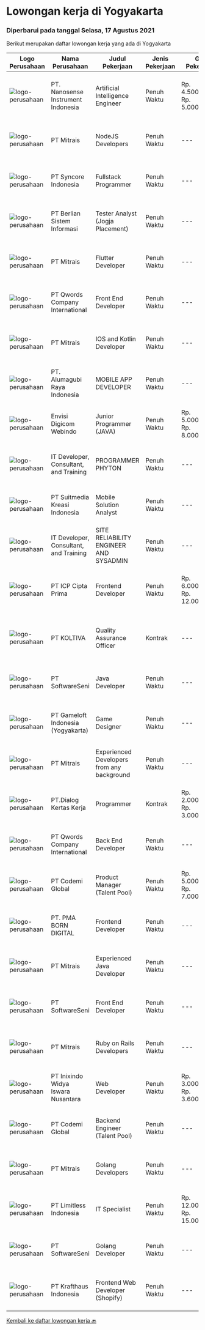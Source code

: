 
  # Lowongan kerja di Yogyakarta

  ### Diperbarui pada tanggal Selasa, 17 Agustus 2021

  Berikut merupakan daftar lowongan kerja yang ada di Yogyakarta

  |Logo Perusahaan | Nama Perusahaan | Judul Pekerjaan | Jenis Pekerjaan | Gaji Pekerjaan | Lokasi | Deskripsi | Tanggal diunggah | Pranala |
  | -------------- | --------------- | --------------- | --------- | --------- | -------------- | ------- | ----------- | ----------- |
  |![logo-perusahaan](https://image-service-cdn.seek.com.au/67567343348f4097c33cbda8e068a1010495e2e5/ee4dce1061f3f616224767ad58cb2fc751b8d2dc)|PT. Nanosense Instrument Indonesia|Artificial Intelligence Engineer|Penuh Waktu|Rp. 4.500.000-Rp. 5.000.000|Sleman|Your Role :• Solving complex problems using data-driven approach• Building predictive models and machine learning algorithms• Verifying and deploying...|Senin, 16 Agustus 2021|https://www.jobstreet.co.id/id/job/artificial-intelligence-engineer-3601743?token=0~667fbc39-878b-451c-a15d-441eb33a6de9&sectionRank=1&jobId=jobstreet-id-job-3601743|
|![logo-perusahaan](https://image-service-cdn.seek.com.au/969b0c47f133a1e0155056a5d964c63953dd6304/ee4dce1061f3f616224767ad58cb2fc751b8d2dc)|PT Mitrais|NodeJS Developers|Penuh Waktu|---|Bali|Build your Career with Mitrais! We're urgently looking for experienced NodeJS Developers to be part of our team for an immediate start.Our client is a...|Senin, 16 Agustus 2021|https://www.jobstreet.co.id/id/job/nodejs-developers-3601182?token=0~667fbc39-878b-451c-a15d-441eb33a6de9&sectionRank=2&jobId=jobstreet-id-job-3601182|
|![logo-perusahaan](https://image-service-cdn.seek.com.au/f66e19308d244eca3cf6778cd9ef51c4c4c6d355/ee4dce1061f3f616224767ad58cb2fc751b8d2dc)|PT Syncore Indonesia|Fullstack Programmer|Penuh Waktu|---|Yogyakarta|Kualifikasi: Pendidikan min. S1 jurusan Teknik Informasi atau linier Pernah terlibat dalam pengembangan aplikasi keuangan menguasai bahasa pemrograman...|Senin, 16 Agustus 2021|https://www.jobstreet.co.id/id/job/fullstack-programmer-3601385?token=0~667fbc39-878b-451c-a15d-441eb33a6de9&sectionRank=3&jobId=jobstreet-id-job-3601385|
|![logo-perusahaan](https://image-service-cdn.seek.com.au/ccc0df9110fd5f01c647c290b339361a3aae7efb/ee4dce1061f3f616224767ad58cb2fc751b8d2dc)|PT Berlian Sistem Informasi|Tester Analyst (Jogja Placement)|Penuh Waktu|---|Yogyakarta|Minimum Requirements : Bachelor of Computer Science / Information System or equivalent professional experience in software development and testing At...|Senin, 16 Agustus 2021|https://www.jobstreet.co.id/id/job/tester-analyst-jogja-placement-3590211?token=0~667fbc39-878b-451c-a15d-441eb33a6de9&sectionRank=4&jobId=jobstreet-id-job-3590211|
|![logo-perusahaan](https://image-service-cdn.seek.com.au/969b0c47f133a1e0155056a5d964c63953dd6304/ee4dce1061f3f616224767ad58cb2fc751b8d2dc)|PT Mitrais|Flutter Developer|Penuh Waktu|---|Bali|Build your Career with Mitrais !  We're looking for experienced Flutter Developer to be part of our team. What will you be doing?  Liase with...|Senin, 16 Agustus 2021|https://www.jobstreet.co.id/id/job/flutter-developer-3601166?token=0~667fbc39-878b-451c-a15d-441eb33a6de9&sectionRank=5&jobId=jobstreet-id-job-3601166|
|![logo-perusahaan](https://image-service-cdn.seek.com.au/aea0d289c424aa6d3a94988c859ad854e0b0d758/ee4dce1061f3f616224767ad58cb2fc751b8d2dc)|PT Qwords Company International|Front End Developer|Penuh Waktu|---|Sleman|Job Description Participate in the entire application life cycle, focusing on coding and debugging Write clean code to develop responsive web design...|Minggu, 15 Agustus 2021|https://www.jobstreet.co.id/id/job/front-end-developer-3594982?token=0~667fbc39-878b-451c-a15d-441eb33a6de9&sectionRank=6&jobId=jobstreet-id-job-3594982|
|![logo-perusahaan](https://image-service-cdn.seek.com.au/969b0c47f133a1e0155056a5d964c63953dd6304/ee4dce1061f3f616224767ad58cb2fc751b8d2dc)|PT Mitrais|IOS and Kotlin Developer|Penuh Waktu|---|Bali|Build your Career with Mitrais !  We're looking for experienced iOS and Kotlin Developer to be part of our team. What will you be doing?  Liase with...|Senin, 16 Agustus 2021|https://www.jobstreet.co.id/id/job/ios-and-kotlin-developer-3601171?token=0~667fbc39-878b-451c-a15d-441eb33a6de9&sectionRank=7&jobId=jobstreet-id-job-3601171|
|![logo-perusahaan](https://image-service-cdn.seek.com.au/9328c57511f92a9f992df30ec9addcc1f6a62e42/ee4dce1061f3f616224767ad58cb2fc751b8d2dc)|PT. Alumagubi Raya Indonesia|MOBILE APP DEVELOPER|Penuh Waktu|---|Jakarta Raya|Candidate must possess at least Bachelor's Degree in Engineering (Computer/Telecommunication) or equivalent. At least 2 Year(s) of working experience...|Senin, 16 Agustus 2021|https://www.jobstreet.co.id/id/job/mobile-app-developer-3601373?token=0~667fbc39-878b-451c-a15d-441eb33a6de9&sectionRank=8&jobId=jobstreet-id-job-3601373|
|![logo-perusahaan](https://image-service-cdn.seek.com.au/0c7a46ab4ff060997a35d4660818dd092ee12591/ee4dce1061f3f616224767ad58cb2fc751b8d2dc)|Envisi Digicom Webindo|Junior Programmer (JAVA)|Penuh Waktu|Rp. 5.000.000-Rp. 8.000.000|Jakarta Raya|Syarat &amp; Deskripsi Pekerjaan Memiliki pengalaman minimal : 2 tahun bekerja sebagai programmer Menguasai Java EE, JSP, Servlets, XML, SQL, Spring...|Minggu, 15 Agustus 2021|https://www.jobstreet.co.id/id/job/junior-programmer-java-3601035?token=0~667fbc39-878b-451c-a15d-441eb33a6de9&sectionRank=9&jobId=jobstreet-id-job-3601035|
|![logo-perusahaan](https://image-service-cdn.seek.com.au/fa3efeecb6c0b46d958fcdf219f88ea1b5e02f67/ee4dce1061f3f616224767ad58cb2fc751b8d2dc)|IT Developer, Consultant, and Training|PROGRAMMER PHYTON|Penuh Waktu|---|Yogyakarta|Tugas dan tanggung jawab: Menggunakan REST API di python dari aplikasi Mengkomunikasikan progress pengerjaan tugas dengan efektif Maintain...|Sabtu, 14 Agustus 2021|https://www.jobstreet.co.id/id/job/programmer-phyton-3600962?token=0~667fbc39-878b-451c-a15d-441eb33a6de9&sectionRank=10&jobId=jobstreet-id-job-3600962|
|![logo-perusahaan](https://image-service-cdn.seek.com.au/d1d6d9e7af7147dee7b7111b97e67641fcf252e0/ee4dce1061f3f616224767ad58cb2fc751b8d2dc)|PT Suitmedia Kreasi Indonesia|Mobile Solution Analyst|Penuh Waktu|---|Jakarta Raya|Role: You will analyze, design, and deliver high-quality mobile applications. Responsibilities: Conduct research to understand what clients need and...|Jumat, 13 Agustus 2021|https://www.jobstreet.co.id/id/job/mobile-solution-analyst-3593010?token=0~667fbc39-878b-451c-a15d-441eb33a6de9&sectionRank=11&jobId=jobstreet-id-job-3593010|
|![logo-perusahaan](https://image-service-cdn.seek.com.au/fa3efeecb6c0b46d958fcdf219f88ea1b5e02f67/ee4dce1061f3f616224767ad58cb2fc751b8d2dc)|IT Developer, Consultant, and Training|SITE RELIABILITY ENGINEER AND SYSADMIN|Penuh Waktu|---|Yogyakarta|What You Will Do Fabricate tools to reduce occurrences of errors and improve customer experience Build script to automate operational and deployment...|Senin, 16 Agustus 2021|https://www.jobstreet.co.id/id/job/site-reliability-engineer-and-sysadmin-3601150?token=0~667fbc39-878b-451c-a15d-441eb33a6de9&sectionRank=12&jobId=jobstreet-id-job-3601150|
|![logo-perusahaan](https://image-service-cdn.seek.com.au/93e6dad843d24e4594bfcaa869dd5928ad23e0e4/ee4dce1061f3f616224767ad58cb2fc751b8d2dc)|PT ICP Cipta Prima|Frontend Developer|Penuh Waktu|Rp. 6.000.000-Rp. 12.000.000|Yogyakarta|Persyaratan- Mampu menghasilkan kode berkualitas tinggi &amp; terukur- Pemahaman yang baik tentang UI responsif- Pemahaman yang baik tentang aliran...|Minggu, 15 Agustus 2021|https://www.jobstreet.co.id/id/job/frontend-developer-3595511?token=0~667fbc39-878b-451c-a15d-441eb33a6de9&sectionRank=13&jobId=jobstreet-id-job-3595511|
|![logo-perusahaan](https://image-service-cdn.seek.com.au/c722a803b1d921d6d97b57b4df8a14b7a3bb09c5/ee4dce1061f3f616224767ad58cb2fc751b8d2dc)|PT KOLTIVA|Quality Assurance Officer|Kontrak|---|Yogyakarta|Melakukan pengujian dan dokumentasi aplikasi serta memberi pelatihan kepada pengguna aplikasi. Berhubungan dengan tim internal (misalnya pengembang...|Kamis, 12 Agustus 2021|https://www.jobstreet.co.id/id/job/quality-assurance-officer-3592270?token=0~667fbc39-878b-451c-a15d-441eb33a6de9&sectionRank=14&jobId=jobstreet-id-job-3592270|
|![logo-perusahaan](https://image-service-cdn.seek.com.au/c05a3e3e627c08dd9cbb310c1a48f4a5a42787b6/ee4dce1061f3f616224767ad58cb2fc751b8d2dc)|PT SoftwareSeni|Java Developer|Penuh Waktu|---|Yogyakarta|SoftwareSeni is a Software Development Company based in Yogyakarta &amp; Sydney, Australia. We have been designing and developing phone apps,...|Senin, 16 Agustus 2021|https://www.jobstreet.co.id/id/job/java-developer-3601098?token=0~667fbc39-878b-451c-a15d-441eb33a6de9&sectionRank=15&jobId=jobstreet-id-job-3601098|
|![logo-perusahaan](https://image-service-cdn.seek.com.au/e71d517696b76186b066fae7807098ca294c66fd/ee4dce1061f3f616224767ad58cb2fc751b8d2dc)|PT Gameloft Indonesia (Yogyakarta)|Game Designer|Penuh Waktu|---|Yogyakarta|Job DescriptionFrom the beginning of your journey with us you will: Conceptualize and design new features for world class mobile games Work on action...|Jumat, 13 Agustus 2021|https://www.jobstreet.co.id/id/job/game-designer-3593233?token=0~667fbc39-878b-451c-a15d-441eb33a6de9&sectionRank=16&jobId=jobstreet-id-job-3593233|
|![logo-perusahaan](https://image-service-cdn.seek.com.au/969b0c47f133a1e0155056a5d964c63953dd6304/ee4dce1061f3f616224767ad58cb2fc751b8d2dc)|PT Mitrais|Experienced Developers from any background|Penuh Waktu|---|Bali|Build your Career with Mitrais !  We're looking for experienced Software Engineers from any background to be part of our team.  What will you...|Senin, 16 Agustus 2021|https://www.jobstreet.co.id/id/job/experienced-developers-from-any-background-3601164?token=0~667fbc39-878b-451c-a15d-441eb33a6de9&sectionRank=17&jobId=jobstreet-id-job-3601164|
|![logo-perusahaan](https://image-service-cdn.seek.com.au/ff483d2b6f19b91184401d751dabe60fa1c98adb/ee4dce1061f3f616224767ad58cb2fc751b8d2dc)|PT.Dialog Kertas Kerja|Programmer|Kontrak|Rp. 2.000.000-Rp. 3.000.000|Yogyakarta|Back End Programmer :Deskripsi Pekerjaan : Membuat spesifikasi teknis dari suatu program (software), aplikasi atau sistem; Melakukan perancangan dan...|Kamis, 12 Agustus 2021|https://www.jobstreet.co.id/id/job/programmer-3587369?token=0~667fbc39-878b-451c-a15d-441eb33a6de9&sectionRank=18&jobId=jobstreet-id-job-3587369|
|![logo-perusahaan](https://image-service-cdn.seek.com.au/aea0d289c424aa6d3a94988c859ad854e0b0d758/ee4dce1061f3f616224767ad58cb2fc751b8d2dc)|PT Qwords Company International|Back End Developer|Penuh Waktu|---|Sleman|Qwords is an IT company with more than 15 years of experience in providing hosting management, cloud &amp; data center solutions, and domain name...|Minggu, 15 Agustus 2021|https://www.jobstreet.co.id/id/job/back-end-developer-3594977?token=0~667fbc39-878b-451c-a15d-441eb33a6de9&sectionRank=19&jobId=jobstreet-id-job-3594977|
|![logo-perusahaan](https://image-service-cdn.seek.com.au/8149326804c05fbb07b7e748fec1155fc8788f12/ee4dce1061f3f616224767ad58cb2fc751b8d2dc)|PT Codemi Global|Product Manager (Talent Pool)|Penuh Waktu|Rp. 5.000.000-Rp. 7.000.000|Yogyakarta|Working in Yogyakarta but willing to business travel to Jakarta At least 3 years of experience in Product Management Experience in Mobile App Product...|Jumat, 13 Agustus 2021|https://www.jobstreet.co.id/id/job/product-manager-talent-pool-3592935?token=0~667fbc39-878b-451c-a15d-441eb33a6de9&sectionRank=20&jobId=jobstreet-id-job-3592935|
|![logo-perusahaan](https://image-service-cdn.seek.com.au/b06d4c41949c7f6fab191a47bd15ecde816cdbde/ee4dce1061f3f616224767ad58cb2fc751b8d2dc)|PT. PMA BORN DIGITAL|Frontend Developer|Penuh Waktu|---|Yogyakarta|We are looking for a frontend developer: You have expert knowledge of JavaScript, HTML/CSS and CSS preprocessors (SASS) You have experience with...|Sabtu, 14 Agustus 2021|https://www.jobstreet.co.id/id/job/frontend-developer-3589759?token=0~667fbc39-878b-451c-a15d-441eb33a6de9&sectionRank=21&jobId=jobstreet-id-job-3589759|
|![logo-perusahaan](https://image-service-cdn.seek.com.au/969b0c47f133a1e0155056a5d964c63953dd6304/ee4dce1061f3f616224767ad58cb2fc751b8d2dc)|PT Mitrais|Experienced Java Developer|Penuh Waktu|---|Bali|Build your Career with Mitrais!  We have clients who are urgently looking for Experienced Java developers for an immediate start. What will you be...|Senin, 16 Agustus 2021|https://www.jobstreet.co.id/id/job/experienced-java-developer-3601163?token=0~667fbc39-878b-451c-a15d-441eb33a6de9&sectionRank=22&jobId=jobstreet-id-job-3601163|
|![logo-perusahaan](https://image-service-cdn.seek.com.au/c05a3e3e627c08dd9cbb310c1a48f4a5a42787b6/ee4dce1061f3f616224767ad58cb2fc751b8d2dc)|PT SoftwareSeni|Front End Developer|Penuh Waktu|---|Yogyakarta|SoftwareSeni is a Software Development Company based in Yogyakarta &amp; Sydney, Australia. We have been designing and developing phone apps,...|Jumat, 13 Agustus 2021|https://www.jobstreet.co.id/id/job/front-end-developer-3592556?token=0~667fbc39-878b-451c-a15d-441eb33a6de9&sectionRank=23&jobId=jobstreet-id-job-3592556|
|![logo-perusahaan](https://image-service-cdn.seek.com.au/969b0c47f133a1e0155056a5d964c63953dd6304/ee4dce1061f3f616224767ad58cb2fc751b8d2dc)|PT Mitrais|Ruby on Rails Developers|Penuh Waktu|---|Bali|Build your Career with Mitrais ! We're urgently looking for experienced Ruby On Rails  Developers to be part of our team for an immediate...|Kamis, 12 Agustus 2021|https://www.jobstreet.co.id/id/job/ruby-on-rails-developers-3598722?token=0~667fbc39-878b-451c-a15d-441eb33a6de9&sectionRank=24&jobId=jobstreet-id-job-3598722|
|![logo-perusahaan](https://image-service-cdn.seek.com.au/517d13e469b6266fbbf8bfe0dea8e6ee1a5d07b3/ee4dce1061f3f616224767ad58cb2fc751b8d2dc)|PT Inixindo Widya Iswara Nusantara|Web Developer|Penuh Waktu|Rp. 3.000.000-Rp. 3.600.000|Yogyakarta|Mengembangkan aplikasi internal perusahaan Melakukan test integrasi sistem Mengembangkan aplikasi berbasis web  Persyaratan Minimal D3 Teknik...|Jumat, 13 Agustus 2021|https://www.jobstreet.co.id/id/job/web-developer-3592650?token=0~667fbc39-878b-451c-a15d-441eb33a6de9&sectionRank=25&jobId=jobstreet-id-job-3592650|
|![logo-perusahaan](https://image-service-cdn.seek.com.au/8149326804c05fbb07b7e748fec1155fc8788f12/ee4dce1061f3f616224767ad58cb2fc751b8d2dc)|PT Codemi Global|Backend Engineer (Talent Pool)|Penuh Waktu|---|Sleman|Codemi is a web based Learning Management System (LMS) that enable company to manage online training programs for employees and partners to improve...|Jumat, 13 Agustus 2021|https://www.jobstreet.co.id/id/job/backend-engineer-talent-pool-3599968?token=0~667fbc39-878b-451c-a15d-441eb33a6de9&sectionRank=26&jobId=jobstreet-id-job-3599968|
|![logo-perusahaan](https://image-service-cdn.seek.com.au/969b0c47f133a1e0155056a5d964c63953dd6304/ee4dce1061f3f616224767ad58cb2fc751b8d2dc)|PT Mitrais|Golang Developers|Penuh Waktu|---|Bali|Build your Career with Mitrais!We're looking for experienced Golang Developers to be part of our team. What will you be doing? Liaising with...|Kamis, 12 Agustus 2021|https://www.jobstreet.co.id/id/job/golang-developers-3587780?token=0~667fbc39-878b-451c-a15d-441eb33a6de9&sectionRank=27&jobId=jobstreet-id-job-3587780|
|![logo-perusahaan](https://image-service-cdn.seek.com.au/2be73fa00e029df249b86e389af90eecf405b3b5/ee4dce1061f3f616224767ad58cb2fc751b8d2dc)|PT Limitless Indonesia|IT Specialist|Penuh Waktu|Rp. 12.000.000-Rp. 15.000.000|Yogyakarta|The CompanyKeywords Studios is an international service provider in the global video games industry with studios in Madrid, Dublin, London, Barcelona,...|Rabu, 11 Agustus 2021|https://www.jobstreet.co.id/id/job/it-specialist-3598331?token=0~667fbc39-878b-451c-a15d-441eb33a6de9&sectionRank=28&jobId=jobstreet-id-job-3598331|
|![logo-perusahaan](https://image-service-cdn.seek.com.au/c05a3e3e627c08dd9cbb310c1a48f4a5a42787b6/ee4dce1061f3f616224767ad58cb2fc751b8d2dc)|PT SoftwareSeni|Golang Developer|Penuh Waktu|---|Yogyakarta|SoftwareSeni is a Software Development Company based in Yogyakarta &amp; Sydney, Australia. We have been designing and developing phone apps,...|Jumat, 13 Agustus 2021|https://www.jobstreet.co.id/id/job/golang-developer-3593067?token=0~667fbc39-878b-451c-a15d-441eb33a6de9&sectionRank=29&jobId=jobstreet-id-job-3593067|
|![logo-perusahaan](https://image-service-cdn.seek.com.au/bef45686e3919076089a028d297160d83ed7cc14/ee4dce1061f3f616224767ad58cb2fc751b8d2dc)|PT Krafthaus Indonesia|Frontend Web Developer (Shopify)|Penuh Waktu|---|Yogyakarta|Job Description Work with development teams and product managers to ideate software solutions Build the front-end of the website through appealing...|Jumat, 13 Agustus 2021|https://www.jobstreet.co.id/id/job/frontend-web-developer-shopify-3588116?token=0~667fbc39-878b-451c-a15d-441eb33a6de9&sectionRank=30&jobId=jobstreet-id-job-3588116|


  [Kembali ke daftar lowongan kerja 🔙](../README.md#daftar-lowongan-kerja)
  